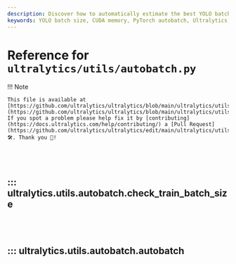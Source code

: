 ```yaml
---
description: Discover how to automatically estimate the best YOLO batch size for optimal CUDA memory usage in PyTorch using Ultralytics' autobatch utility.
keywords: YOLO batch size, CUDA memory, PyTorch autobatch, Ultralytics, machine learning, optimal batch size, training batch size, YOLO model
---
```


# Reference for `ultralytics/utils/autobatch.py`

!!! Note

    This file is available at [https://github.com/ultralytics/ultralytics/blob/main/ultralytics/utils/autobatch.py](https://github.com/ultralytics/ultralytics/blob/main/ultralytics/utils/autobatch.py). If you spot a problem please help fix it by [contributing](https://docs.ultralytics.com/help/contributing/) a [Pull Request](https://github.com/ultralytics/ultralytics/edit/main/ultralytics/utils/autobatch.py) 🛠️. Thank you 🙏!

<br><br>

## ::: ultralytics.utils.autobatch.check_train_batch_size

<br><br>

## ::: ultralytics.utils.autobatch.autobatch

<br><br>
